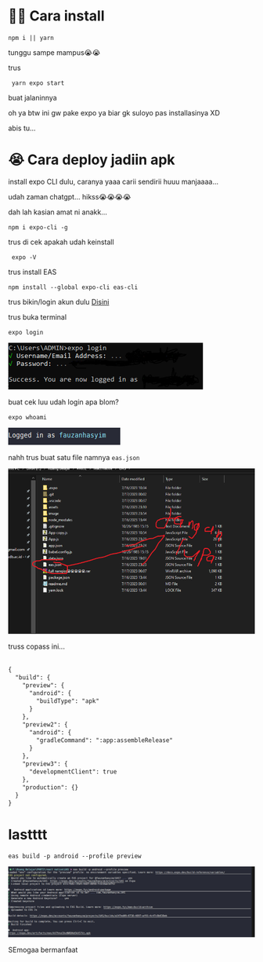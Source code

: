 # 🖐🏻 Cara install

```
npm i || yarn
```

tunggu sampe mampus😭😭

trus

```
 yarn expo start
```

buat jalaninnya

oh ya btw ini gw pake expo ya biar gk suloyo pas installasinya XD

abis tu...

# **😭 Cara deploy jadiin apk**

install expo CLI dulu, caranya yaaa carii sendirii huuu manjaaaa...

udah zaman chatgpt...
hikss😭😭😭😭

dah lah kasian amat ni anakk...

```
npm i expo-cli -g
```

trus di cek apakah udah keinstall

```
 expo -V
```

trus install EAS

```
npm install --global expo-cli eas-cli
```

trus bikin/login akun dulu [Disini](https://expo.dev/signup)

trus buka terminal

```
expo login
```

![1689526691683](image/readme/1689526691683.png)

buat cek luu udah login apa blom?

```
expo whoami
```

![1689526744587](image/readme/1689526744587.png)

nahh trus buat satu file namnya `eas.json `

![1689561910949](image/readme/1689561910949.png)

truss copass ini...

```

{
  "build": {
    "preview": {
      "android": {
        "buildType": "apk"
      }
    },
    "preview2": {
      "android": {
        "gradleCommand": ":app:assembleRelease"
      }
    },
    "preview3": {
      "developmentClient": true
    },
    "production": {}
  }
}
```

# lastttt

```
eas build -p android --profile preview
```

![1689526854609](image/readme/1689526854609.png)

SEmogaa bermanfaat
